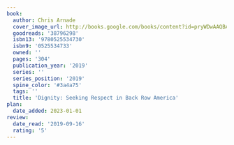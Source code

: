 ```yaml
---
book:
  author: Chris Arnade
  cover_image_url: http://books.google.com/books/content?id=pryWDwAAQBAJ&printsec=frontcover&img=1&zoom=1&edge=curl&source=gbs_api
  goodreads: '38796298'
  isbn13: '9780525534730'
  isbn9: '0525534733'
  owned: ''
  pages: '304'
  publication_year: '2019'
  series: ''
  series_position: '2019'
  spine_color: '#3a4a75'
  tags: ''
  title: 'Dignity: Seeking Respect in Back Row America'
plan:
  date_added: 2023-01-01
review:
  date_read: '2019-09-16'
  rating: '5'
---
```

